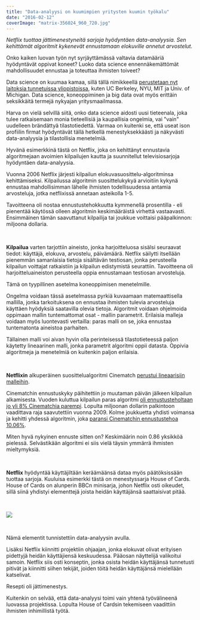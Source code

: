 ```yaml
---
title: "Data-analyysi on kuumimpien yritysten kuumin työkalu"
date: "2016-02-12"
coverImage: "matrix-356024_960_720.jpg"
---
```


_Netflix tuottaa jättimenestyneitä sarjoja hyödyntäen data-analyysia. Sen kehittämät algoritmit kykenevät ennustamaan elokuville annetut arvostelut._

Onko kaiken luovan työn nyt syrjäyttämässä valtavia datamääriä hyödyntävät oppivat koneet? Luoko data science ennennäkemättömät mahdollisuudet ennustaa ja toteuttaa ihmisten toiveet?

Data science on kuumaa kamaa, sillä tällä nimikkeellä [perustetaan nyt laitoksia tunnetuissa yliopistoissa](http://www.r-statistics.com/2016/01/50-years-of-data-science-by-david-donoho/), kuten UC Berkeley, NYU, MIT ja Univ. of Michigan. Data science, koneoppiminen ja big data ovat myös erittäin seksikkäitä termejä nykyajan yritysmaailmassa.

Harva on vielä selvillä siitä, onko data science aidosti uusi tieteenala, joka tulee ratkaisemaan monia tieteellisiä ja kaupallisia ongelmia, vai "vain" uudelleen brändättyä tilastotiedettä. Varmaa on kuitenki se, että useat ison profiilin firmat hyödyntävät tällä hetkellä menestyksekkäästi ja näkyvästi data-analyysia ja tilastollisia menetelmiä.

Hyvänä esimerkkinä tästä on Netflix, joka on kehittänyt ennustavia algoritmejaan avoimien kilpailujen kautta ja suunnitellut televisiosarjoja hyödyntäen data-analyysia.

Vuonna 2006 Netflix järjesti kilpailun elokuvasuosittelu-algoritminsa kehittämiseksi. Kilpailussa algoritmin suosittelukykyä arvioitiin kykynä ennustaa mahdollisimman lähelle ihmisten todellisuudessa antamia arvosteluja, jotka netflixissä annetaan asteikolla 1-5.

Tavoitteena oli nostaa ennustustehokkuutta kymmenellä prosentilla - eli pienentää käytössä olleen algoritmin keskimääräistä virhettä vastaavasti. Ensimmäinen tämän saavuttanut kilpailija tai joukkue voittaisi pääpalkinnon: miljoona dollaria.

 

**Kilpailua** varten tarjottiin aineisto, jonka harjoitteluosa sisälsi seuraavat tiedot: käyttäjä, elokuva, arvostelu, päivämäärä. Netflix säilytti itsellään pienemmän samanlaisia tietoja sisältävän testiosan, jonka perusteella kilpailun voittajat ratkaistiin ja kilpailun edistymistä seurattiin. Tavoitteena oli harjoitteluaineiston perusteella oppia ennustamaan testiosan arvosteluja.

Tämä on tyypillinen asetelma koneoppimisen menetelmille.

Ongelma voidaan tässä asetelmassa pyrkiä kuvaamaan matemaattisella mallilla, jonka tarkoituksena on ennustaa ihmisten tulevia arvosteluja käyttäen hyödyksiä saatavilla olevia tietoja. Algoritmit voidaan ohjelmoida oppimaan mallin tuntemattomat osat - mallin parametrit. Erilaisia malleja voidaan myös luontevasti vertailla: paras malli on se, joka ennustaa tuntematonta aineistoa parhaiten.

Tällainen malli voi aivan hyvin olla perinteisessä tilastotieteessä paljon käytetty lineaarinen malli, jonka parametrit algoritmi oppii datasta. Oppivia algoritmeja ja menetelmiä on kuitenkin paljon erilaisia.

 

**Netflixin** alkuperäinen suosittelualgoritmi Cinematch [perustui lineaarisiin malleihin](http://www.netflixprize.com/faq).

Cinematchin ennustuskyky päihitettiin jo muutaman päivän jälkeen kilpailun alkamisesta. Vuoden kuluttua kilpailun paras algoritmi [oli ennustusteholtaan jo yli 8% Cinematchia parempi](http://www.netflixprize.com/community/viewtopic.php?id=799). Lopulta miljoonan dollarin palkintoon vaadittava raja saavutettiin vuonna 2009. Kolme joukkuetta yhdisti voimansa ja kehitti yhdessä algoritmin, joka [paransi Cinematchin ennustustehoa 10.06%](http://www.netflixprize.com/community/viewtopic.php?id=1537).

Miten hyvä nykyinen ennuste sitten on? Keskimäärin noin 0.86 yksikköä pielessä. Selvästikään algoritmi ei siis vielä täysin ymmärrä ihmisten mieltymyksiä.

 

**Netflix** hyödyntää käyttäjiltään keräämäänsä dataa myös päätöksissään tuottaa sarjoja. Kuuluisa esimerkki tästä on menestyssarja House of Cards. House of Cards on alunperin BBCn minisarja, johon Netflix osti oikeudet, sillä siinä yhdistyi elementtejä joista heidän käyttäjänsä saattaisivat pitää.

 

![](https://upload.wikimedia.org/wikipedia/commons/thumb/7/70/House_of_Cards.svg/2000px-House_of_Cards.svg.png)

 

Nämä elementit tunnistettiin data-analyysin avulla.

Lisäksi Netflix kiinnitti projektiin ohjaajan, jonka elokuvat olivat erityisen pidettyjä heidän käyttäjiensä keskuudessa. Pääosan näyttelijä valikoitui samoin. Netflix siis osti konseptin, jonka osista heidän käyttäjänsä tunnetusti pitivät ja kiinnitti siihen tekijät, joiden töitä heidän käyttäjänsä mielellään katselivat.

Resepti oli jättimenestys.

Kuitenkin on selvää, että data-analyysi toimi vain yhtenä työvälineenä luovassa projektissa. Lopulta House of Cardsin tekemiseen vaadittiin ihmisten inhimillistä työtä.
